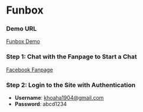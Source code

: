 # Funbox

### Demo URL
[Funbox Demo](https://khoaha.org)

### Step 1: Chat with the Fanpage to Start a Chat
[Facebook Fanpage](https://www.facebook.com/profile.php?id=100085889208204)

### Step 2: Login to the Site with Authentication
- **Username**: khoaha1904@gmail.com
- **Password**: abcd1234

